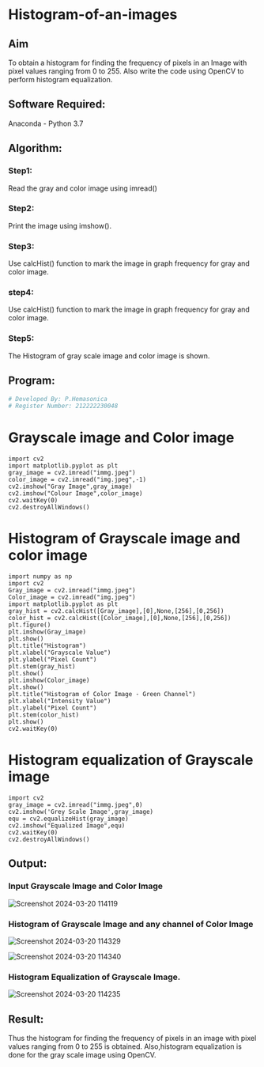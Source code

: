 # Histogram-of-an-images
## Aim
To obtain a histogram for finding the frequency of pixels in an Image with pixel values ranging from 0 to 255. Also write the code using OpenCV to perform histogram equalization.

## Software Required:
Anaconda - Python 3.7

## Algorithm:
### Step1:
Read the gray and color image using imread()

### Step2:
Print the image using imshow().



### Step3:
Use calcHist() function to mark the image in graph frequency for gray and color image.

### step4:
Use calcHist() function to mark the image in graph frequency for gray and color image.

### Step5:
The Histogram of gray scale image and color image is shown.


## Program:
```python
# Developed By: P.Hemasonica
# Register Number: 212222230048
```
# Grayscale image and Color image
```
import cv2
import matplotlib.pyplot as plt
gray_image = cv2.imread("immg.jpeg")
color_image = cv2.imread("img.jpeg",-1)
cv2.imshow("Gray Image",gray_image)
cv2.imshow("Colour Image",color_image)
cv2.waitKey(0)
cv2.destroyAllWindows()
```
# Histogram of Grayscale image and color image
```
import numpy as np
import cv2
Gray_image = cv2.imread("immg.jpeg")
Color_image = cv2.imread("img.jpeg")
import matplotlib.pyplot as plt
gray_hist = cv2.calcHist([Gray_image],[0],None,[256],[0,256])
color_hist = cv2.calcHist([Color_image],[0],None,[256],[0,256])
plt.figure()
plt.imshow(Gray_image)
plt.show()
plt.title("Histogram")
plt.xlabel("Grayscale Value")
plt.ylabel("Pixel Count")
plt.stem(gray_hist)
plt.show()
plt.imshow(Color_image)
plt.show()
plt.title("Histogram of Color Image - Green Channel")
plt.xlabel("Intensity Value")
plt.ylabel("Pixel Count")
plt.stem(color_hist)
plt.show()
cv2.waitKey(0)
```
# Histogram equalization of Grayscale image
```
import cv2
gray_image = cv2.imread("immg.jpeg",0)
cv2.imshow('Grey Scale Image',gray_image)
equ = cv2.equalizeHist(gray_image)
cv2.imshow("Equalized Image",equ)
cv2.waitKey(0)
cv2.destroyAllWindows()
```
## Output:
### Input Grayscale Image and Color Image

![Screenshot 2024-03-20 114119](https://github.com/Hemasonica774/Histogram-of-an-images/assets/118361409/bc1fb72d-4ec4-40a8-b6f7-d2a6ef24fde2)


### Histogram of Grayscale Image and any channel of Color Image

![Screenshot 2024-03-20 114329](https://github.com/Hemasonica774/Histogram-of-an-images/assets/118361409/b989675c-ca76-4d73-a7b9-6839fefceba8)

![Screenshot 2024-03-20 114340](https://github.com/Hemasonica774/Histogram-of-an-images/assets/118361409/31fcdd08-6fee-470a-9f75-febf40e05902)


### Histogram Equalization of Grayscale Image.


![Screenshot 2024-03-20 114235](https://github.com/Hemasonica774/Histogram-of-an-images/assets/118361409/ccf046bb-48f1-48f8-9520-e7bb0eddbd6b)



## Result: 
Thus the histogram for finding the frequency of pixels in an image with pixel values ranging from 0 to 255 is obtained. Also,histogram equalization is done for the gray scale image using OpenCV.
